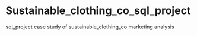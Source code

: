 # Sustainable_clothing_co_sql_project
sql_project case study of sustainable_clothing_co marketing analysis
